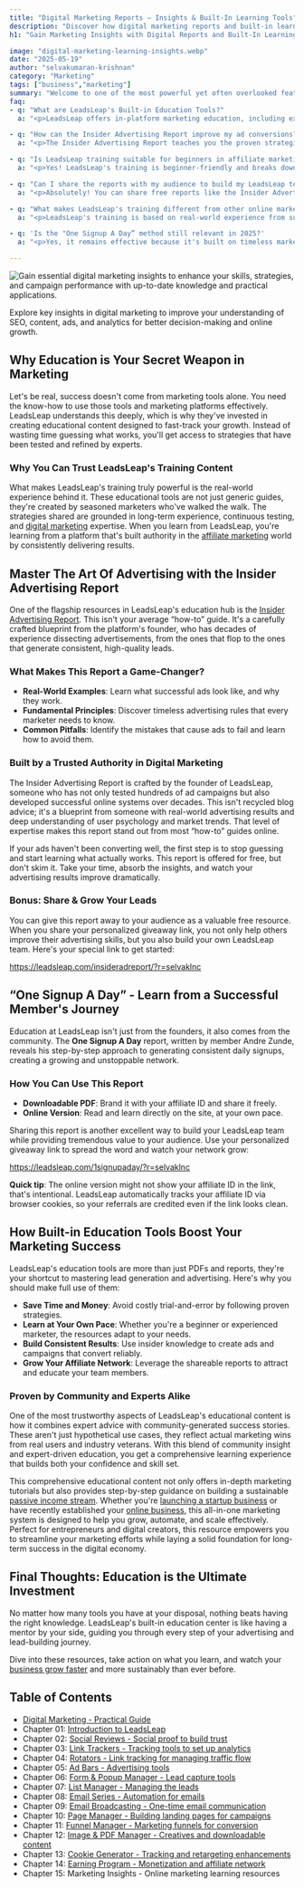 ```yaml
---
title: "Digital Marketing Reports – Insights & Built-In Learning Tools"
description: "Discover how digital marketing reports and built-in learning insights can boost your marketing skills. Learn to analyze performance and improve strategies effectively."
h1: "Gain Marketing Insights with Digital Reports and Built-In Learning Tools"

image: "digital-marketing-learning-insights.webp"
date: "2025-05-19"
author: "selvakumaran-krishnan"
category: "Marketing"
tags: ["business","marketing"]
summary: "Welcome to one of the most powerful yet often overlooked features of LeadsLeap, the Built-in Education Tools. If you've ever felt stuck trying to create ads that convert or build your lead list consistently, this chapter will show you how LeadsLeap helps you become a better marketer with proven, easy-to-follow training right inside the platform."
faq:
- q: "What are LeadsLeap's Built-in Education Tools?"
  a: "<p>LeadsLeap offers in-platform marketing education, including expert-written reports, step-by-step guides, and real-world examples to help you learn digital marketing fast and effectively.</p>"

- q: "How can the Insider Advertising Report improve my ad conversions?"
  a: "<p>The Insider Advertising Report teaches you the proven strategies, common ad mistakes, and timeless principles used by top marketers to create high-converting ads consistently.</p>"

- q: "Is LeadsLeap training suitable for beginners in affiliate marketing?"
  a: "<p>Yes! LeadsLeap's training is beginner-friendly and breaks down complex marketing strategies into easy-to-follow lessons, perfect for anyone starting their affiliate marketing journey.</p>"

- q: "Can I share the reports with my audience to build my LeadsLeap team?"
  a: "<p>Absolutely! You can share free reports like the Insider Advertising Report or the One Signup A Day guide using your affiliate link to educate others and grow your downline.</p>"

- q: "What makes LeadsLeap's training different from other online marketing courses?"
  a: "<p>LeadsLeap's training is based on real-world experience from successful marketers, not theory. It's practical, regularly updated, and designed to help you get results—not just knowledge.</p>"

- q: 'Is the "One Signup A Day” method still relevant in 2025?'
  a: "<p>Yes, it remains effective because it's built on timeless marketing strategies and smart follow-up systems. Many marketers still use it today to generate steady leads and income.</p>"

---
```


![Gain essential digital marketing insights to enhance your skills, strategies, and campaign performance with up-to-date knowledge and practical applications.](/assets/images/blog/digital-marketing-learning-insights.webp "Digital Marketing Learning Insights")

Explore key insights in digital marketing to improve your understanding of SEO, content, ads, and analytics for better decision-making and online growth.

Why Education is Your Secret Weapon in Marketing
------------------------------------------------

Let's be real, success doesn't come from marketing tools alone. You need the know-how to use those tools and marketing platforms effectively. LeadsLeap understands this deeply, which is why they've invested in creating educational content designed to fast-track your growth. Instead of wasting time guessing what works, you'll get access to strategies that have been tested and refined by experts.

### Why You Can Trust LeadsLeap's Training Content

What makes LeadsLeap's training truly powerful is the real-world experience behind it. These educational tools are not just generic guides, they're created by seasoned marketers who've walked the walk. The strategies shared are grounded in long-term experience, continuous testing, and [digital marketing](/digital-marketing-strategy) expertise. When you learn from LeadsLeap, you're learning from a platform that's built authority in the [affiliate marketing](/affiliate-marketing-business-easy-steps) world by consistently delivering results.

Master The Art Of Advertising with the Insider Advertising Report
-----------------------------------------------------------------

One of the flagship resources in LeadsLeap's education hub is the [Insider Advertising Report](/insider-advertising-strategies). This isn't your average “how-to” guide. It's a carefully crafted blueprint from the platform's founder, who has decades of experience dissecting advertisements, from the ones that flop to the ones that generate consistent, high-quality leads.

### What Makes This Report a Game-Changer?

*   **Real-World Examples**: Learn what successful ads look like, and why they work.
*   **Fundamental Principles**: Discover timeless advertising rules that every marketer needs to know.
*   **Common Pitfalls**: Identify the mistakes that cause ads to fail and learn how to avoid them.

### Built by a Trusted Authority in Digital Marketing

The Insider Advertising Report is crafted by the founder of LeadsLeap, someone who has not only tested hundreds of ad campaigns but also developed successful online systems over decades. This isn't recycled blog advice; it's a blueprint from someone with real-world advertising results and deep understanding of user psychology and market trends. That level of expertise makes this report stand out from most “how-to” guides online.

If your ads haven't been converting well, the first step is to stop guessing and start learning what actually works. This report is offered for free, but don't skim it. Take your time, absorb the insights, and watch your advertising results improve dramatically.

### Bonus: Share & Grow Your Leads

You can give this report away to your audience as a valuable free resource. When you share your personalized giveaway link, you not only help others improve their advertising skills, but you also build your own LeadsLeap team. Here's your special link to get started:

https://leadsleap.com/insideradreport/?r=selvaklnc

“One Signup A Day” - Learn from a Successful Member's Journey
-------------------------------------------------------------

Education at LeadsLeap isn't just from the founders, it also comes from the community. The **One Signup A Day** report, written by member Andre Zunde, reveals his step-by-step approach to generating consistent daily signups, creating a growing and unstoppable network.

### How You Can Use This Report

*   **Downloadable PDF**: Brand it with your affiliate ID and share it freely.
*   **Online Version**: Read and learn directly on the site, at your own pace.

Sharing this report is another excellent way to build your LeadsLeap team while providing tremendous value to your audience. Use your personalized giveaway link to spread the word and watch your network grow:

https://leadsleap.com/1signupaday/?r=selvaklnc

**Quick tip**: The online version might not show your affiliate ID in the link, that's intentional. LeadsLeap automatically tracks your affiliate ID via browser cookies, so your referrals are credited even if the link looks clean.

How Built-in Education Tools Boost Your Marketing Success
---------------------------------------------------------

LeadsLeap's education tools are more than just PDFs and reports, they're your shortcut to mastering lead generation and advertising. Here's why you should make full use of them:

*   **Save Time and Money**: Avoid costly trial-and-error by following proven strategies.
*   **Learn at Your Own Pace**: Whether you're a beginner or experienced marketer, the resources adapt to your needs.
*   **Build Consistent Results**: Use insider knowledge to create ads and campaigns that convert reliably.
*   **Grow Your Affiliate Network**: Leverage the shareable reports to attract and educate your team members.

### Proven by Community and Experts Alike

One of the most trustworthy aspects of LeadsLeap's educational content is how it combines expert advice with community-generated success stories. These aren't just hypothetical use cases, they reflect actual marketing wins from real users and industry veterans. With this blend of community insight and expert-driven education, you get a comprehensive learning experience that builds both your confidence and skill set.

This comprehensive educational content not only offers in-depth marketing tutorials but also provides step-by-step guidance on building a sustainable [passive income stream](/passive-income-ideas). Whether you're [launching a startup business](/startup-business-guide) or have recently established your [online business](/best-online-business-ideas), this all-in-one marketing system is designed to help you grow, automate, and scale effectively. Perfect for entrepreneurs and digital creators, this resource empowers you to streamline your marketing efforts while laying a solid foundation for long-term success in the digital economy.

Final Thoughts: Education is the Ultimate Investment
----------------------------------------------------

No matter how many tools you have at your disposal, nothing beats having the right knowledge. LeadsLeap's built-in education center is like having a mentor by your side, guiding you through every step of your advertising and lead-building journey.

Dive into these resources, take action on what you learn, and watch your [business grow faster](/5-rules-to-grow-your-business-big) and more sustainably than ever before.

Table of Contents
-----------------

*   [Digital Marketing - Practical Guide](/digital-marketing-practical-guide)
*   Chapter 01: [Introduction to LeadsLeap](/marketing-platform-all-in-one)
*   Chapter 02: [Social Reviews - Social proof to build trust](/social-reviews)
*   Chapter 03: [Link Trackers - Tracking tools to set up analytics](/link-tracker-traffic-analysis)
*   Chapter 04: [Rotators - Link tracking for managing traffic flow](/traffic-link-management)
*   Chapter 05: [Ad Bars - Advertising tools](/advertising-bars)
*   Chapter 06: [Form & Popup Manager - Lead capture tools](/form-popup-tools)
*   Chapter 07: [List Manager - Managing the leads](/leads-list-manager)
*   Chapter 08: [Email Series - Automation for emails](/email-automation-series)
*   Chapter 09: [Email Broadcasting - One-time email communication](/email-broadcasting-tips)
*   Chapter 10: [Page Manager - Building landing pages for campaigns](/landing-page-manager)
*   Chapter 11: [Funnel Manager - Marketing funnels for conversion](/sales-funnel-manager)
*   Chapter 12: [Image & PDF Manager - Creatives and downloadable content](/image-pdf-hosting)
*   Chapter 13: [Cookie Generator - Tracking and retargeting enhancements](/cookie-tracking-generator)
*   Chapter 14: [Earning Program - Monetization and affiliate network](/money-income-stream)
*   Chapter 15: Marketing Insights - Online marketing learning resources